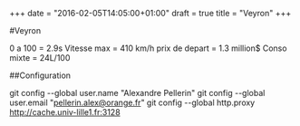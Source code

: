 +++
date = "2016-02-05T14:05:00+01:00"
draft = true
title = "Veyron"
+++

#Veyron

0 a 100 = 2.9s
Vitesse max = 410 km/h
prix de depart = 1.3 million$
Conso mixte = 24L/100

##Configuration

git config --global user.name "Alexandre Pellerin"
git config --global user.email "pellerin.alex@orange.fr"
git config --global http.proxy http://cache.univ-lille1.fr:3128

